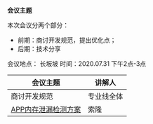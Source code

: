 **会议主题**

本次会议分两个部分：

- 前期：商讨开发规范，提出优化点；
- 后期：技术分享



会议地点： 长坂坡  时间：2020.07.31 下午2点-3点

| 会议主题                                                     | 讲解人 |
| ------------------------------------------------------------ | ------ |
| 商讨开发规范 | 专业线全体  |
| [APP内存泄漏检测方案](http://192.168.11.214:8087/android-team/androidteamtogether/blob/master/技术分享会议/APP内存泄漏检测方案.md) | 索隆 |

